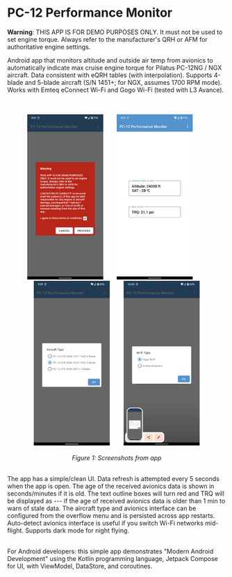 # PC-12 Performance Monitor

<b>Warning</b>: THIS APP IS FOR DEMO PURPOSES ONLY. It must not be used to set engine torque. Always refer to the manufacturer's QRH or AFM
for authoritative engine settings.

Android app that monitors altitude and outside air temp from avionics to automatically indicate max cruise engine torque for Pilatus PC-12NG / NGX aircraft. Data consistent with eQRH tables (with interpolation). Supports 4-blade and 5-blade aircraft (S/N 1451+; for NGX, assumes 1700 RPM mode). Works with Emteq eConnect Wi-Fi and Gogo Wi-Fi (tested with L3 Avance).  
<br/>
<br/>

<p align="center">
<img src="https://raw.githubusercontent.com/daveyburke/PC-12-Performance-Monitor/main/Screenshot_1.png" alt="" width="175"/>&nbsp;&nbsp;&nbsp;&nbsp;&nbsp;&nbsp;&nbsp;&nbsp;<img src="https://raw.githubusercontent.com/daveyburke/PC-12-Performance-Monitor/main/Screenshot_2.png" alt="" width="175"/>&nbsp;&nbsp;&nbsp;&nbsp;&nbsp;&nbsp;&nbsp;&nbsp;<img src="https://raw.githubusercontent.com/daveyburke/PC-12-Performance-Monitor/main/Screenshot_3.png" alt="" width="175"/>&nbsp;&nbsp;&nbsp;&nbsp;&nbsp;&nbsp;&nbsp;&nbsp;<img src="https://raw.githubusercontent.com/daveyburke/PC-12-Performance-Monitor/main/Screenshot_4.png" alt="" width="175"/>
<br/>
<br/>
<em>Figure 1: Screenshots from app</em>
</p>

<br/>
The app has a simple/clean UI. Data refresh is attempted every 5 seconds when the app is open. The age of the received avionics data is shown in seconds/minutes if it is old. The text outline boxes will turn red and TRQ will be displayed as --- if the age of received avionics data is older than 1 min to warn of stale data. The aircraft type and avionics interface can be  configured from the overflow menu and is persisted across app restarts. Auto-detect avionics interface is useful if you switch Wi-Fi networks mid-flight. Supports dark mode for night flying.
<br/>
<br/>

For Android developers: this simple app demonstrates "Modern Android Development" using the Kotlin programming language, Jetpack Compose for UI, with ViewModel, DataStore, and coroutines.


